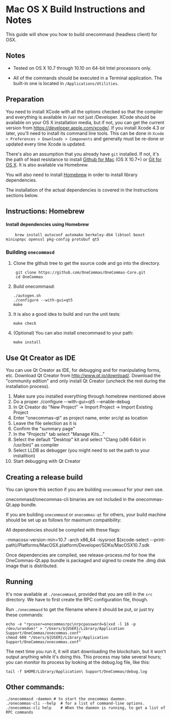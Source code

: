 Mac OS X Build Instructions and Notes
====================================
This guide will show you how to build onecommasd (headless client) for OSX.

Notes
-----

* Tested on OS X 10.7 through 10.10 on 64-bit Intel processors only.

* All of the commands should be executed in a Terminal application. The
built-in one is located in `/Applications/Utilities`.

Preparation
-----------

You need to install XCode with all the options checked so that the compiler
and everything is available in /usr not just /Developer. XCode should be
available on your OS X installation media, but if not, you can get the
current version from https://developer.apple.com/xcode/. If you install
Xcode 4.3 or later, you'll need to install its command line tools. This can
be done in `Xcode > Preferences > Downloads > Components` and generally must
be re-done or updated every time Xcode is updated.

There's also an assumption that you already have `git` installed. If
not, it's the path of least resistance to install [Github for Mac](https://mac.github.com/)
(OS X 10.7+) or
[Git for OS X](https://code.google.com/p/git-osx-installer/). It is also
available via Homebrew.

You will also need to install [Homebrew](http://brew.sh) in order to install library
dependencies.

The installation of the actual dependencies is covered in the Instructions
sections below.

Instructions: Homebrew
----------------------

#### Install dependencies using Homebrew

        brew install autoconf automake berkeley-db4 libtool boost miniupnpc openssl pkg-config protobuf qt5

### Building `onecommasd`

1. Clone the github tree to get the source code and go into the directory.

        git clone https://github.com/OneCommas/OneCommas-Core.git
        cd OneCommas

2.  Build onecommasd:

        ./autogen.sh
        ./configure --with-gui=qt5
        make

3.  It is also a good idea to build and run the unit tests:

        make check

4.  (Optional) You can also install onecommasd to your path:

        make install

Use Qt Creator as IDE
------------------------
You can use Qt Creator as IDE, for debugging and for manipulating forms, etc.
Download Qt Creator from http://www.qt.io/download/. Download the "community edition" and only install Qt Creator (uncheck the rest during the installation process).

1. Make sure you installed everything through homebrew mentioned above
2. Do a proper ./configure --with-gui=qt5 --enable-debug
3. In Qt Creator do "New Project" -> Import Project -> Import Existing Project
4. Enter "onecommas-qt" as project name, enter src/qt as location
5. Leave the file selection as it is
6. Confirm the "summary page"
7. In the "Projects" tab select "Manage Kits..."
8. Select the default "Desktop" kit and select "Clang (x86 64bit in /usr/bin)" as compiler
9. Select LLDB as debugger (you might need to set the path to your installtion)
10. Start debugging with Qt Creator

Creating a release build
------------------------
You can ignore this section if you are building `onecommasd` for your own use.

onecommasd/onecommas-cli binaries are not included in the onecommas-Qt.app bundle.

If you are building `onecommasd` or `onecommas-qt` for others, your build machine should be set up
as follows for maximum compatibility:

All dependencies should be compiled with these flags:

 -mmacosx-version-min=10.7
 -arch x86_64
 -isysroot $(xcode-select --print-path)/Platforms/MacOSX.platform/Developer/SDKs/MacOSX10.7.sdk

Once dependencies are compiled, see release-process.md for how the OneCommas-Qt.app
bundle is packaged and signed to create the .dmg disk image that is distributed.

Running
-------

It's now available at `./onecommasd`, provided that you are still in the `src`
directory. We have to first create the RPC configuration file, though.

Run `./onecommasd` to get the filename where it should be put, or just try these
commands:

    echo -e "rpcuser=onecommasrpc\nrpcpassword=$(xxd -l 16 -p /dev/urandom)" > "/Users/${USER}/Library/Application Support/OneCommas/onecommas.conf"
    chmod 600 "/Users/${USER}/Library/Application Support/OneCommas/onecommas.conf"

The next time you run it, it will start downloading the blockchain, but it won't
output anything while it's doing this. This process may take several hours;
you can monitor its process by looking at the debug.log file, like this:

    tail -f $HOME/Library/Application\ Support/OneCommas/debug.log

Other commands:
-------

    ./onecommasd -daemon # to start the onecommas daemon.
    ./onecommas-cli --help  # for a list of command-line options.
    ./onecommas-cli help    # When the daemon is running, to get a list of RPC commands
